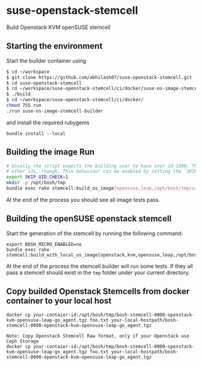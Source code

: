 # suse-openstack-stemcell
Build Openstack KVM openSUSE stemcell

## Starting the environment

Start the builder container using

```bash
$ cd ~/workspace
$ git clone https://github.com/abhilash07/suse-openstack-stemcell.git
$ cd suse-openstack-stemcell
$ cd ~/workspace/suse-openstack-stemcell/ci/docker/suse-os-image-stemcell-builder
$ ./build
$ cd ~/workspace/suse-openstack-stemcell/ci/docker/
chmod 755 run 
./run suse-os-image-stemcell-builder
```

and install the required rubygems

```
bundle install --local
```

## Building the image Run

```bash
# Usually the script expects the building user to have user id 1000. The SUSE based container also supports
# other ids, though. This behaviour can be enabled by setting the `SKIP_UID_CHECK` environment variable.
export SKIP_UID_CHECK=1
mkdir -p /opt/bosh/tmp
bundle exec rake stemcell:build_os_image[opensuse,leap,/opt/bosh/tmp/os_leap_base_image.tgz]
```

At the end of the process you should see all image tests pass.

## Building the openSUSE openstack stemcell

Start the generation of the stemcell by running the following command:

```
export BOSH_MICRO_ENABLED=no
bundle exec rake stemcell:build_with_local_os_image[openstack,kvm,opensuse,leap,/opt/bosh/tmp/os_leap_base_image.tgz]
```

At the end of the process the stemcell builder will run some tests. If they all pass a stemcell should exist in the `tmp` folder under your current directory.

## Copy builded Openstack Stemcells from docker container to your local host

```
docker cp your-contaier-id:/opt/bosh/tmp/bosh-stemcell-0000-openstack-kvm-opensuse-leap-go_agent.tgz foo.txt your-local-hostpath/bosh-stemcell-0000-openstack-kvm-opensuse-leap-go_agent.tgz
```
```
Note: Copy Openstack Stemcell Raw format, only if your Openstack use Ceph Storage
docker cp your-contaier-id:/opt/bosh/tmp/bosh-stemcell-0000-openstack-kvm-opensuse-leap-go_agent.tgz foo.txt your-local-hostpath/bosh-stemcell-0000-openstack-kvm-opensuse-leap-go_agent.tgz
```

